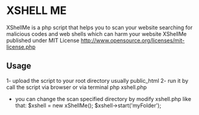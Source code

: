 XSHELL ME
===================

XShellMe is a php script that helps you to scan your website searching for 
malicious codes and web shells which can harm your website 
XShellMe published under MIT License <http://www.opensource.org/licenses/mit-license.php>


Usage
-------

1- upload the script to your root directory usually public_html
2- run it by call the script via browser or via terminal
	php xshell.php

* you can change the scan specified directory by modify xshell.php like that: 
	$xshell = new xShellMe();
	$xshell->start('myFolder');